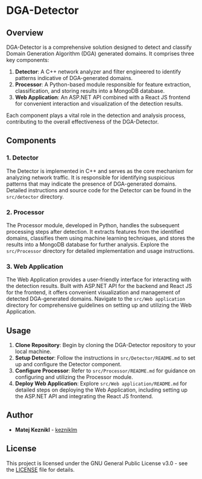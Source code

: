 # DGA-Detector

## Overview

DGA-Detector is a comprehensive solution designed to detect and classify Domain Generation Algorithm (DGA) generated domains. It comprises three key components:

1. **Detector**: A C++ network analyzer and filter engineered to identify patterns indicative of DGA-generated domains.
2. **Processor**: A Python-based module responsible for feature extraction, classification, and storing results into a MongoDB database.
3. **Web Application**: An ASP.NET API combined with a React JS frontend for convenient interaction and visualization of the detection results.

Each component plays a vital role in the detection and analysis process, contributing to the overall effectiveness of the DGA-Detector.

## Components

### 1. Detector

The Detector is implemented in C++ and serves as the core mechanism for analyzing network traffic. It is responsible for identifying suspicious patterns that may indicate the presence of DGA-generated domains. Detailed instructions and source code for the Detector can be found in the `src/detector` directory.

### 2. Processor

The Processor module, developed in Python, handles the subsequent processing steps after detection. It extracts features from the identified domains, classifies them using machine learning techniques, and stores the results into a MongoDB database for further analysis. Explore the `src/Processor` directory for detailed implementation and usage instructions.

### 3. Web Application

The Web Application provides a user-friendly interface for interacting with the detection results. Built with ASP.NET API for the backend and React JS for the frontend, it offers convenient visualization and management of detected DGA-generated domains. Navigate to the `src/Web application` directory for comprehensive guidelines on setting up and utilizing the Web Application.

## Usage

1. **Clone Repository**: Begin by cloning the DGA-Detector repository to your local machine.
2. **Setup Detector**: Follow the instructions in `src/Detector/README.md` to set up and configure the Detector component.
3. **Configure Processor**: Refer to `src/Processor/README.md` for guidance on configuring and utilizing the Processor module.
4. **Deploy Web Application**: Explore `src/Web application/README.md` for detailed steps on deploying the Web Application, including setting up the ASP.NET API and integrating the React JS frontend.

## Author

- **Matej Keznikl** -  [kezniklm](https://github.com/kezniklm)

## License

This project is licensed under the GNU General Public License v3.0 - see the [LICENSE](LICENSE) file for details.
